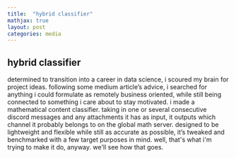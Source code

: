 ```yaml
---
title:  "hybrid classifier"
mathjax: true
layout: post
categories: media
---
```


## hybrid classifier

determined to transition into a career in data science, i scoured my brain for project ideas. following some medium article’s advice, i searched for anything i could formulate as remotely business oriented, while still being connected to something i care about to stay motivated.
i made a mathematical content classifier. taking in one or several consecutive discord messages  and any attachments it has as input, it outputs which channel it probably belongs to on the global math server. designed to be lightweight and flexible while still as accurate as possible, it’s tweaked and benchmarked with a few target purposes in mind. well, that's what i'm trying to make it do, anyway. we'll see how that goes.
